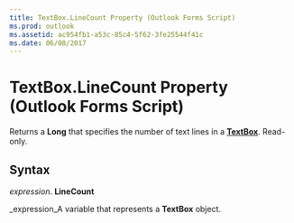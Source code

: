 ```yaml
---
title: TextBox.LineCount Property (Outlook Forms Script)
ms.prod: outlook
ms.assetid: ac954fb1-a53c-85c4-5f62-3fe25544f41c
ms.date: 06/08/2017
---
```



# TextBox.LineCount Property (Outlook Forms Script)

Returns a  **Long** that specifies the number of text lines in a **[TextBox](Outlook.textbox.md)**. Read-only.


## Syntax

 _expression_. **LineCount**

 _expression_A variable that represents a  **TextBox** object.



